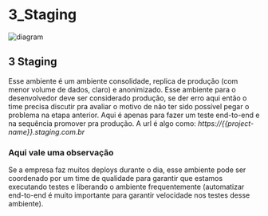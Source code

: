 # 3_Staging

![diagram](https://www.plantuml.com/plantuml/svg/0/PPA_Rjmm3CRt0-uTM4ztm9szTEgK9Ycw940Ge7F1anYV4ebKPSdf7_HXYWv5vsvT_MAbV9TBqNgnJ58VV_peio5ZoYLui3IIbnY8ytBnmh7nnHBiSux3gwvB-DZsBk_BhWoKZ73MkjP8wD0cXppw4ajtyN9xuv7pk-khpcEc8Mle_OLMesDARTH6oyLoSIw5BQPFgp6Q3JGnoJsPl6KCr2fGxxYlskqkDPf-7NPEkn4m0a-_HmeRq6nKSEVtQ6K3QVePlJEeKu2gsJBzcBvh75dO1VTPYverV5akG9yJpsgNaCrUMvpFX-Pq0c5LqacdR-12z5HjKH50k2FC9L6p_bVC1Un95Ix5F522-NF6dybc8FXG2EWZcP8H1CpqoxfUAdG920UQ_uNjBFYiR9uoC8WlsGdNDZUKWbEJHlHElPqTafInaWkiYEqsorPVQxNbhw4EOFSww9suussBMjDBmWgSACW0TPcgAlKc6bLaDUEuc8hyjUxrblp9qoSxtbB2Mb1pnzXfe3S7AshwJCdqx_W3)

## 3 Staging
Esse ambiente é um ambiente consolidade, replica de produção (com menor volume de dados, claro) e anonimizado. Esse ambiente para o desenvolvedor deve ser considerado produção, se der erro aqui então o time precisa discutir pra avaliar o motivo de não ter sido possível pegar o problema na etapa anterior. Aqui é apenas para fazer um teste end-to-end e na sequência promover pra produção. A url é algo como: *https://{{project-name}}.staging.com.br*

### Aqui vale uma observação
Se a empresa faz muitos deploys durante o dia, esse ambiente pode ser coordenado por um time de qualidade para garantir que estamos executando testes e liberando o ambiente frequentemente (automatizar end-to-end é muito importante para garantir velocidade nos testes desse ambiente).